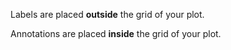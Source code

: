 
Labels are placed **outside** the grid of your plot.

Annotations are placed **inside** the grid of your plot.